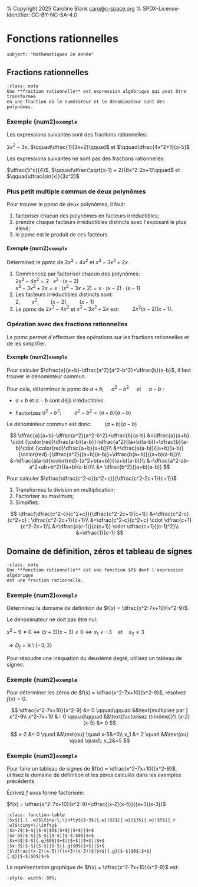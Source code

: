% Copyright 2025 Caroline Blank <caro@c-space.org>
% SPDX-License-Identifier: CC-BY-NC-SA-4.0

# Fonctions rationnelles

```{metadata}
subject: "Mathématiques 2e année"
```

## Fractions rationnelles

```{admonition} Définition
:class: note
Une **fraction rationnelle** est expression algébrique qui peut être transformée
en une fraction où le numérateur et le dénominateur sont des polynômes.
```

### Exemple {num2}`exemple`

Les expressions suivantes sont des fractions rationnelles:

$2x^2 - 3x$, $\qquad\dfrac{1}{3x+2}\qquad$ et $\qquad\dfrac{4x^2+1}{x-5}$

Les expressions suivantes ne sont pas des fractions rationnelles:

$\dfrac{5^x}{4}$, $\qquad\dfrac{\sqrt{x-1} + 2}{6x^2-2x+1}\qquad$ et
$\qquad\dfrac{sin(x)}{3x^2}$

### Plus petit multiple commun de deux polynômes

Pour trouver le ppmc de deux polynômes, il faut:

1.  factoriser chacun des polynômes en facteurs irréductibles;
2.  prendre chaque facteurs irréductibles distincts avec l'exposant le plus
    élevé;
3.  le ppmc est le produit de ces facteurs.

#### Exemple {num2}`exemple`

Déterminez le ppmc de $2x^3 - 4x^2$ et $x^3-3x^2+2x$.

1.  Commencez par factoriser chacun des polynômes:\
    $2x^3 - 4x^2 = 2 \cdot x^2 \cdot (x-2)$\
    $x^3-3x^2+2x=x \cdot (x^2-3x+2) = x \cdot (x-2) \cdot (x-1)$
2.  Les facteurs irréductibles distincts sont:\
    $2, \qquad x^2, \qquad (x-2), \qquad (x-1)$
3.  Le ppmc de $2x^3 - 4x^2$ et $x^3-3x^2+2x$ est: $\qquad 2x^2(x-2)(x-1)$.

### Opération avec des fractions rationnelles

Le ppmc permet d'effectuer des opérations sur les fractions rationnelles et de
les simplifier.

#### Exemple {num2}`exemple`

Pour calculer $\dfrac{a}{a+b}-\dfrac{a^2}{a^2-b^2}+\dfrac{b}{a-b}$, il faut
trouver le dénominteur commun.

Pour cela, déterminez le ppmc de $a+b$, $\quad a^2-b^2 \quad$ et $\quad a-b \:$:

- $a+b$ et $a-b$ sont déjà irréductibles.

- Factorizez $a^2-b^2$: $\qquad a^2-b^2=(a+b)(a-b)$

Le dénominteur commun est donc: $\qquad (a+b)(a-b)$

$$
\dfrac{a}{a+b}-\dfrac{a^2}{a^2-b^2}+\dfrac{b}{a-b}
&=\dfrac{a}{a+b} \cdot {\color{red}\dfrac{a-b}{a-b}}-\dfrac{a^2}{(a+b)(a-b)}+\dfrac{b}{a-b}\cdot {\color{red}\dfrac{a+b}{a+b}}\\
&=\dfrac{a(a-b)}{(a+b)(a-b)}{\color{red}-}\dfrac{a^2}{(a+b)(a-b)}+\dfrac{b(a+b)}{(a+b)(a-b)}\\
&=\dfrac{a(a-b){\color{red}-}a^2+b(a+b)}{(a+b)(a-b)}\\
&=\dfrac{a^2-ab-a^2+ab+b^2}{(a+b)(a-b)}\\
&= \dfrac{b^2}{(a+b)(a-b)}
$$

Pour calculer $\dfrac{\dfrac{c^2-c}{c^2+c}}{\dfrac{c^2-2c+1}{c+1}}$
1.  Transformez la division en multiplication;
2.  Factoriser au maximum;
3.  Simpifiez.

$$
\dfrac{\dfrac{c^2-c}{c^2+c}}{\dfrac{c^2-2c+1}{c+1}}
&=\dfrac{c^2-c}{c^2+c} : \dfrac{c^2-2c+1}{c+1}\\
&=\dfrac{c^2-c}{c^2+c} \cdot \dfrac{c+1}{c^2-2c+1}\\
&=\dfrac{c(c-1)}{c(c+1)} \cdot  \dfrac{c+1}{(c-1)^2}\\
&=\dfrac{1}{c-1}
$$

## Domaine de définition, zéros et tableau de signes

```{admonition} Définition
:class: note
Une **fonction rationnelle** est une fonction $f$ dont l'expression algébrique
est une fraction rationnelle.
```

### Exemple {num2}`exemple`

Déterminez le domaine de définition de $f(x) = \dfrac{x^2-7x+10}{x^2-9}$.

Le dénominateur ne doit pas être nul:

$x^2-9 \neq 0 \Longleftrightarrow (x+3)(x-3) \neq 0 \Longleftrightarrow
x_1 \neq -3 \quad \text{et} \quad x_2 \neq 3$

$\Longrightarrow D_f = \mathbb{R} \setminus \{-3; 3\}$

Pour résoudre une inéquation du deuxième degré, utilisez un tableau de signes:


### Exemple {num2}`exemple`

Pour déterminer les zéros de $f(x) = \dfrac{x^2-7x+10}{x^2-9}$, résolvez
$f(x)=0$.

$$
\dfrac{x^2-7x+10}{x^2-9} &= 0 \qquad\qquad &&\text{multipliez par } x^2-9\\
x^2-7x+10 &= 0 \qquad\qquad &&\text{factorisez (trinôme)}\\
(x-2)(x-5) &= 0
$$

$$
x-2 &= 0 \quad &&\text{ou} \quad x-5&=0\\
x_1 &= 2 \quad &&\text{ou} \quad \quad\: x_2&=5
$$

### Exemple {num2}`exemple`

Pour faire un tableau de signes de $f(x) = \dfrac{x^2-7x+10}{x^2-9}$, utilisez
le domaine de définition et les zéros calculés dans les exemples précédents.

Écrivez $f$ sous forme factorisée:

$f(x) = \dfrac{x^2-7x+10}{x^2-9}=\dfrac{(x-2)(x-5)}{(x+3)(x-3)}$

```{flex-table}
:class: function-table
|$x$|{.l .w}$\tiny-\;\infty$|$-3$|{.w}|$2$|{.w}|$3$|{.w}|$5$|{.r .w}$\tiny+\;\infty$
|$x-2$|$-$||$-$|$0$|$+$||$+$||$+$
|$x-5$|$-$||$-$||$-$||$-$|$0$|$+$
|$x+3$|$-$|{.g}$0$|$+$||$+$||$+$||$+$
|$x-3$|$-$||$-$||$-$|{.g}$0$|$+$||$+$
|$\dfrac{(x-2)(x-5)}{(x+3)(x-3)}$|$+$|{.g}|$-$|$0$|$+$|{.g}|$-$|$0$|$+$
```

La représentation graphique de $f(x) = \dfrac{x^2-7x+10}{x^2-9}$ est:

```{jsxgraph} fonction-rationnelle
:style: width: 80%;
```

<script type="module">
const {defaults, initBoard, JXG} = await tdoc.import('jsxgraph.js');
initBoard('fonction-rationnelle', [defaults, {
    boundingBox: [-10.5, 10.5, 10.5, -10.5],
    grid: {majorStep: 1},
    defaults: {
        line: {dash: 2},
        point: {label: {anchorX: 'right', anchorY: 'bottom', offset: [-7, 0]}},
    },
}], board => {
    const f = x => (x ** 2 - 7 * x + 10) / (x ** 2 - 9);
    board.create('functiongraph', [f], {
        name: `\\(f\\)`, withLabel: true,
        label: {position: '0.1fr left'}
    });
    board.create('point', [2, f(2)], {name: `\\(x_1\\)`});
    board.create('point', [5, f(5)], {name: `\\(x_2\\)`});
    board.create('line', [3, 1, 0]);
    board.create('line', [-3, 1, 0]);
});
</script>
